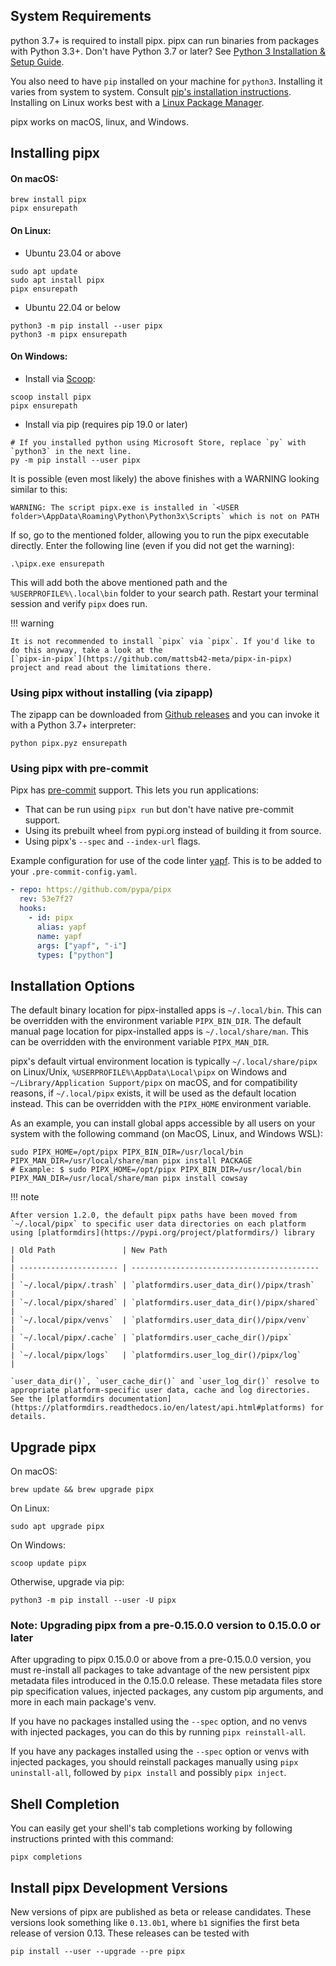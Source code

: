 ## System Requirements

python 3.7+ is required to install pipx. pipx can run binaries from packages with Python 3.3+. Don't have Python 3.7 or
later? See [Python 3 Installation & Setup Guide](https://realpython.com/installing-python/).

You also need to have `pip` installed on your machine for `python3`. Installing it varies from system to system. Consult
[pip's installation instructions](https://pip.pypa.io/en/stable/installing/). Installing on Linux works best with a
[Linux Package Manager](https://packaging.python.org/guides/installing-using-linux-tools/#installing-pip-setuptools-wheel-with-linux-package-managers).

pipx works on macOS, linux, and Windows.

## Installing pipx

#### On macOS:

```
brew install pipx
pipx ensurepath
```

#### On Linux:

- Ubuntu 23.04 or above

```
sudo apt update
sudo apt install pipx
pipx ensurepath
```

- Ubuntu 22.04 or below

```
python3 -m pip install --user pipx
python3 -m pipx ensurepath
```


#### On Windows:

- Install via [Scoop](https://scoop.sh/):

```
scoop install pipx
pipx ensurepath
```

- Install via pip (requires pip 19.0 or later)

```
# If you installed python using Microsoft Store, replace `py` with `python3` in the next line.
py -m pip install --user pipx
```

It is possible (even most likely) the above finishes with a WARNING looking similar to this:

```
WARNING: The script pipx.exe is installed in `<USER folder>\AppData\Roaming\Python\Python3x\Scripts` which is not on PATH
```

If so, go to the mentioned folder, allowing you to run the pipx executable directly. Enter the following line (even if
you did not get the warning):

```
.\pipx.exe ensurepath
```

This will add both the above mentioned path and the `%USERPROFILE%\.local\bin` folder to your search path. Restart your
terminal session and verify `pipx` does run.

!!! warning

    It is not recommended to install `pipx` via `pipx`. If you'd like to do this anyway, take a look at the
    [`pipx-in-pipx`](https://github.com/mattsb42-meta/pipx-in-pipx) project and read about the limitations there.

### Using pipx without installing (via zipapp)

The zipapp can be downloaded from [Github releases](https://github.com/pypa/pipx/releases) and you can invoke it with a
Python 3.7+ interpreter:

```
python pipx.pyz ensurepath
```

### <a name="pre-commit"></a> Using pipx with pre-commit

Pipx has [pre-commit](https://pre-commit.com/) support. This lets you run applications:

- That can be run using `pipx run` but don't have native pre-commit support.
- Using its prebuilt wheel from pypi.org instead of building it from source.
- Using pipx's `--spec` and `--index-url` flags.

Example configuration for use of the code linter [yapf](https://github.com/google/yapf/). This is to be added to your
`.pre-commit-config.yaml`.

```yaml
- repo: https://github.com/pypa/pipx
  rev: 53e7f27
  hooks:
    - id: pipx
      alias: yapf
      name: yapf
      args: ["yapf", "-i"]
      types: ["python"]
```

## Installation Options

The default binary location for pipx-installed apps is `~/.local/bin`. This can be overridden with the environment
variable `PIPX_BIN_DIR`. The default manual page location for pipx-installed apps is `~/.local/share/man`. This can be
overridden with the environment variable `PIPX_MAN_DIR`.

pipx's default virtual environment location is typically `~/.local/share/pipx` on Linux/Unix,
`%USERPROFILE%\AppData\Local\pipx` on Windows and `~/Library/Application Support/pipx` on macOS, and for compatibility
reasons, if `~/.local/pipx` exists, it will be used as the default location instead. This can be overridden with the
`PIPX_HOME` environment variable.

As an example, you can install global apps accessible by all users on your system with the following command (on MacOS,
Linux, and Windows WSL):

```
sudo PIPX_HOME=/opt/pipx PIPX_BIN_DIR=/usr/local/bin PIPX_MAN_DIR=/usr/local/share/man pipx install PACKAGE
# Example: $ sudo PIPX_HOME=/opt/pipx PIPX_BIN_DIR=/usr/local/bin PIPX_MAN_DIR=/usr/local/share/man pipx install cowsay
```

!!! note

    After version 1.2.0, the default pipx paths have been moved from `~/.local/pipx` to specific user data directories on each platform using [platformdirs](https://pypi.org/project/platformdirs/) library

    | Old Path               | New Path                                   |
    | ---------------------- | ------------------------------------------ |
    | `~/.local/pipx/.trash` | `platformdirs.user_data_dir()/pipx/trash`  |
    | `~/.local/pipx/shared` | `platformdirs.user_data_dir()/pipx/shared` |
    | `~/.local/pipx/venvs`  | `platformdirs.user_data_dir()/pipx/venv`   |
    | `~/.local/pipx/.cache` | `platformdirs.user_cache_dir()/pipx`       |
    | `~/.local/pipx/logs`   | `platformdirs.user_log_dir()/pipx/log`     |

    `user_data_dir()`, `user_cache_dir()` and `user_log_dir()` resolve to appropriate platform-specific user data, cache and log directories.
    See the [platformdirs documentation](https://platformdirs.readthedocs.io/en/latest/api.html#platforms) for details.

## Upgrade pipx

On macOS:

```
brew update && brew upgrade pipx
```

On Linux:

```
sudo apt upgrade pipx
```

On Windows:

```
scoop update pipx
```

Otherwise, upgrade via pip:

```
python3 -m pip install --user -U pipx
```

### Note: Upgrading pipx from a pre-0.15.0.0 version to 0.15.0.0 or later

After upgrading to pipx 0.15.0.0 or above from a pre-0.15.0.0 version, you must re-install all packages to take
advantage of the new persistent pipx metadata files introduced in the 0.15.0.0 release. These metadata files store pip
specification values, injected packages, any custom pip arguments, and more in each main package's venv.

If you have no packages installed using the `--spec` option, and no venvs with injected packages, you can do this by
running `pipx reinstall-all`.

If you have any packages installed using the `--spec` option or venvs with injected packages, you should reinstall
packages manually using `pipx uninstall-all`, followed by `pipx install` and possibly `pipx inject`.

## Shell Completion

You can easily get your shell's tab completions working by following instructions printed with this command:

```
pipx completions
```

## Install pipx Development Versions

New versions of pipx are published as beta or release candidates. These versions look something like `0.13.0b1`, where
`b1` signifies the first beta release of version 0.13. These releases can be tested with

```
pip install --user --upgrade --pre pipx
```
